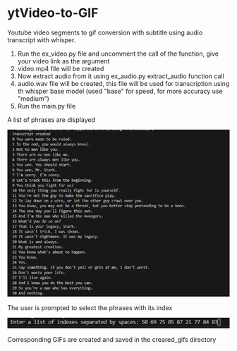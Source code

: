 # ytVideo-to-GIF
Youtube video segments to gif conversion with subtitle using audio transcript with whisper.




1. Run the ex_video.py file and uncomment the call of the function, give your video link as the argument
2. video.mp4 file will be created
3. Now extract audio from it using ex_audio.py extract_audio function call
4. audio.wav file will be created, this file will be used for transcription using th whisper base model (used "base" for speed, for more accuracy use "medium")
5. Run the main.py file

A list of phrases are displayed 

![phrase list](/images/phraselist.jpg)

The user is prompted to select the phrases with its index

![phrase list](/images/selection.jpg)


Corresponding GIFs are created and saved in the creared_gifs directory
